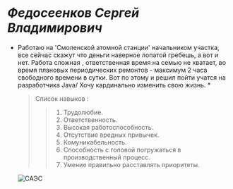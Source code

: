 
   # ***Федосеенков Сергей Владимирович***

   * Работаю на 'Смоленской атомной станции' начальником участка, 
   все сейчас скажут что деньги наверное лопатой гребешь, 
   а вот и нет. Работа сложная , ответственная время на семью не хватает,
   во время плановых периодических ремонтов - максимум 2 часа свободного
   времени в сутки. Вот по этому и решил пойти учатся на разработчика Java/ Хочу кардинально изменить свою жизнь. *

     >Список навыков :
     >> 1. Трудолюбие.
     >> 2. Ответственность.
     >> 3. Высокая работоспособность.
     >> 4. Отсутствие вредных привычек.
     >> 5. Комуникабельность.
     >> 6. Способность с головой погружаться в производственный процесс.
     >> 7. Умение правильно расставлять приоритеты.
     
     ![САЭС](https://user-images.githubusercontent.com/100087340/158064770-669b03f8-6577-48fd-b278-03344dc807fa.jpg )